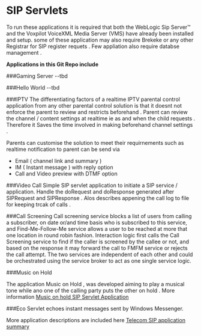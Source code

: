 SIP Servlets 
==============

To run these applications it is required that both the WebLogic Sip Server™ and the Voxpilot VoiceXML Media Server (VMS) have already been installed and setup.
some of these application may also require Brekeke or any other Registrar for SIP register requets . Few appliation also require databse management . 

**Applications in this Git Repo include**

###Gaming Server
--tbd

###Hello World 
--tbd

###IPTV
The differentiating factors of a realtime IPTV parental control application from any other parental control solution is that
it doesnt not enforce the parent  to review and restricts beforehand . Parent can review the channel / content settings at realtime ie
as and when the child requests .
Therefore it Saves the time involved in making beforehand channel settings . 

Parents can customise the solution to meet their requirnements such as realtime notification to parent can be send via
- Email ( channel link and summary ) 
- IM ( Instant message ) with reply option 
- Call and Video preview  with DTMF option

###Video Call
Simple SIP servlet application to initiate a SIP service / application. Handle the doRequest and doResponse generated after
SIPRequest and SIPResponse . Alos describes appening the call log to file for keeping trcak of calls . 

###Call Screening
Call screening service blocks a list of users from calling a subscriber, on date or/and time basis who is subscribed to this
service, and Find-Me-Follow-Me service allows a user to be reached at more that one location in round robin fashion.
Interaction logic first calls the Call Screening service to find if the caller is screened by the callee or not, and based on
the response it may forward the call to FMFM service or rejects the call attempt. The two services are independent of each 
other and could be orchestrated using the service broker to act as one single service logic.

###Music on Hold 

The application Music on Hold , was developed aiming to play a musical tone while ano one of the calling party puts the other on hold .
More information [Music on hold SIP Servlet Application ]

###Eco Servlet
echoes instant messages sent by Windows Messenger.

More application descriptions are included here [Telecom SIP application summary]

[Telecom SIP application summary]:https://altanaitelecom.wordpress.com/2014/01/15/applications-for-telecom-providers-that-cater-to-sip/
[Music on hold SIP Servlet Application ]:https://altanaitelecom.wordpress.com/2013/07/17/music-on-hold/
